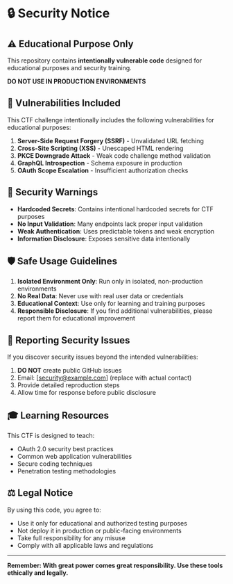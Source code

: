 # 🔒 Security Notice

## ⚠️ Educational Purpose Only

This repository contains **intentionally vulnerable code** designed for educational purposes and security training.

**DO NOT USE IN PRODUCTION ENVIRONMENTS**

## 🎯 Vulnerabilities Included

This CTF challenge intentionally includes the following vulnerabilities for educational purposes:

1. **Server-Side Request Forgery (SSRF)** - Unvalidated URL fetching
2. **Cross-Site Scripting (XSS)** - Unescaped HTML rendering
3. **PKCE Downgrade Attack** - Weak code challenge method validation
4. **GraphQL Introspection** - Schema exposure in production
5. **OAuth Scope Escalation** - Insufficient authorization checks

## 🚨 Security Warnings

- **Hardcoded Secrets**: Contains intentional hardcoded secrets for CTF purposes
- **No Input Validation**: Many endpoints lack proper input validation
- **Weak Authentication**: Uses predictable tokens and weak encryption
- **Information Disclosure**: Exposes sensitive data intentionally

## 🛡️ Safe Usage Guidelines

1. **Isolated Environment Only**: Run only in isolated, non-production environments
2. **No Real Data**: Never use with real user data or credentials
3. **Educational Context**: Use only for learning and training purposes
4. **Responsible Disclosure**: If you find additional vulnerabilities, please report them for educational improvement

## 📝 Reporting Security Issues

If you discover security issues beyond the intended vulnerabilities:

1. **DO NOT** create public GitHub issues
2. Email: [security@example.com] (replace with actual contact)
3. Provide detailed reproduction steps
4. Allow time for response before public disclosure

## 🎓 Learning Resources

This CTF is designed to teach:
- OAuth 2.0 security best practices
- Common web application vulnerabilities
- Secure coding techniques
- Penetration testing methodologies

## ⚖️ Legal Notice

By using this code, you agree to:
- Use it only for educational and authorized testing purposes
- Not deploy it in production or public-facing environments
- Take full responsibility for any misuse
- Comply with all applicable laws and regulations

---

**Remember: With great power comes great responsibility. Use these tools ethically and legally.**